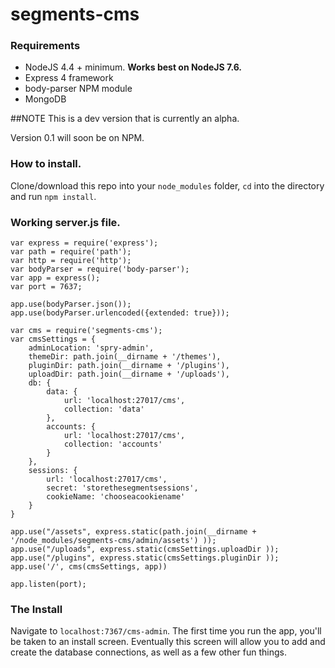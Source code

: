 # segments-cms

### Requirements
* NodeJS 4.4 + minimum. **Works best on NodeJS 7.6.**
* Express 4 framework
* body-parser NPM module
* MongoDB

##NOTE
This is a dev version that is currently an alpha.

Version 0.1 will soon be on NPM.

### How to install.

Clone/download this repo into your `node_modules` folder, `cd` into the directory and run `npm install`.

### Working server.js file.
```
var express = require('express');
var path = require('path');
var http = require('http');
var bodyParser = require('body-parser');
var app = express();
var port = 7637;

app.use(bodyParser.json());
app.use(bodyParser.urlencoded({extended: true}));

var cms = require('segments-cms');
var cmsSettings = {
    adminLocation: 'spry-admin',
    themeDir: path.join(__dirname + '/themes'),
    pluginDir: path.join(__dirname + '/plugins'),
    uploadDir: path.join(__dirname + '/uploads'),
    db: {
        data: {
            url: 'localhost:27017/cms',
            collection: 'data'
        },
        accounts: {
            url: 'localhost:27017/cms',
            collection: 'accounts'
        }
    },
    sessions: {
        url: 'localhost:27017/cms',
        secret: 'storethesegmentsessions',
        cookieName: 'chooseacookiename'
    }
}

app.use("/assets", express.static(path.join(__dirname + '/node_modules/segments-cms/admin/assets') ));
app.use("/uploads", express.static(cmsSettings.uploadDir ));
app.use("/plugins", express.static(cmsSettings.pluginDir ));
app.use('/', cms(cmsSettings, app))

app.listen(port);

```

### The Install
Navigate to `localhost:7367/cms-admin`.
The first time you run the app, you'll be taken to an install screen.
Eventually this screen will allow you to add and create the database connections, as well as a few other fun things.